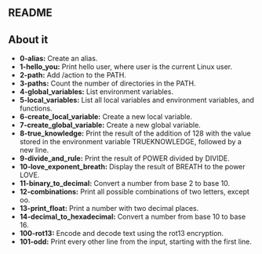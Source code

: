 ## README

## About it

- **0-alias:** Create an alias.
- **1-hello_you:** Print hello user, where user is the current Linux user.
- **2-path:** Add /action to the PATH.
- **3-paths:** Count the number of directories in the PATH.
- **4-global_variables:** List environment variables.
- **5-local_variables:** List all local variables and environment variables, and functions.
- **6-create_local_variable:** Create a new local variable.
- **7-create_global_variable:** Create a new global variable.
- **8-true_knowledge:** Print the result of the addition of 128 with the value stored in the environment variable TRUEKNOWLEDGE, followed by a new line.
- **9-divide_and_rule:** Print the result of POWER divided by DIVIDE.
- **10-love_exponent_breath:** Display the result of BREATH to the power LOVE.
- **11-binary_to_decimal:** Convert a number from base 2 to base 10.
- **12-combinations:** Print all possible combinations of two letters, except oo.
- **13-print_float:** Print a number with two decimal places.
- **14-decimal_to_hexadecimal:** Convert a number from base 10 to base 16.
- **100-rot13:** Encode and decode text using the rot13 encryption.
- **101-odd:** Print every other line from the input, starting with the first line.